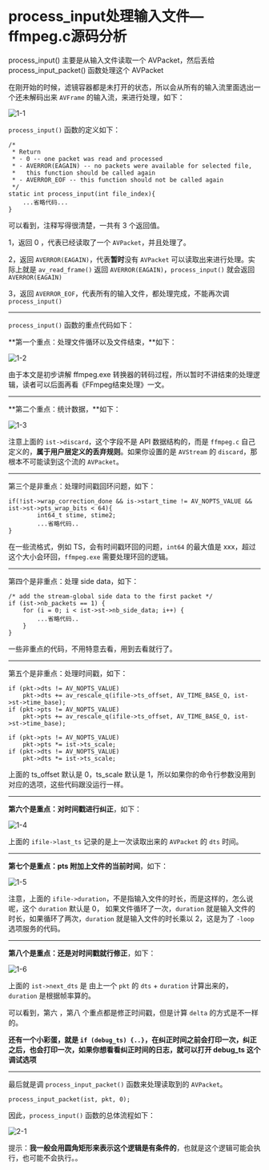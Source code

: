 # process_input处理输入文件—ffmpeg.c源码分析

<div id="meta-description---"> process_input() 主要是从输入文件读取一个 AVPacket，然后丢给 process_input_packet() 函数处理这个 AVPacket</div>

在刚开始的时候，滤镜容器都是未打开的状态，所以会从所有的输入流里面选出一个还未解码出来 `AVFrame` 的输入流，来进行处理，如下：

![1-1](process_input\1-1.jpg)

`process_input()` 函数的定义如下：

```
/*
 * Return
 * - 0 -- one packet was read and processed
 * - AVERROR(EAGAIN) -- no packets were available for selected file,
 *   this function should be called again
 * - AVERROR_EOF -- this function should not be called again
 */
static int process_input(int file_index){
	...省略代码...
}
```

可以看到，注释写得很清楚，一共有 3 个返回值。

1，返回 0 ，代表已经读取了一个 `AVPacket`，并且处理了。

2，返回 `AVERROR(EAGAIN)`，代表**暂时**没有 `AVPacket` 可以读取出来进行处理。实际上就是 `av_read_frame()` 返回 `AVERROR(EAGAIN)`，`process_input()` 就会返回 `AVERROR(EAGAIN)`

3，返回 `AVERROR_EOF`，代表所有的输入文件，都处理完成，不能再次调 `process_input()`

---

`process_input()` 函数的重点代码如下：

**第一个重点：处理文件循环以及文件结束，**如下：

![1-2](process_input\1-2.png)

由于本文是初步讲解 ffmpeg.exe 转换器的转码过程，所以暂时不讲结束的处理逻辑，读者可以后面再看《FFmpeg结束处理》一文。

---

**第二个重点：统计数据，**如下：

![1-3](process_input\1-3.png)

注意上面的 `ist->discard`，这个字段不是 API 数据结构的，而是 `ffmpeg.c` 自己定义的，**属于用户层定义的丢弃规则**。如果你设置的是 `AVStream` 的 `discard`，那根本不可能读到这个流的 `AVPacket`。

---

第三个是非重点：处理时间戳回环问题，如下：

```
if(!ist->wrap_correction_done && is->start_time != AV_NOPTS_VALUE && ist->st->pts_wrap_bits < 64){
        int64_t stime, stime2;
      	...省略代码..
}
```

在一些流格式，例如 TS，会有时间戳环回的问题，`int64` 的最大值是 xxx，超过这个大小会环回，`ffmpeg.exe` 需要处理环回的逻辑。

---

第四个是非重点：处理 side data，如下：

```
/* add the stream-global side data to the first packet */
if (ist->nb_packets == 1) {
    for (i = 0; i < ist->st->nb_side_data; i++) {
    	...省略代码..
    }
}
```

一些非重点的代码，不用特意去看，用到去看就行了。

---

第五个是非重点：处理时间戳，如下：

    if (pkt->dts != AV_NOPTS_VALUE)
        pkt->dts += av_rescale_q(ifile->ts_offset, AV_TIME_BASE_Q, ist->st->time_base);
    if (pkt->pts != AV_NOPTS_VALUE)
        pkt->pts += av_rescale_q(ifile->ts_offset, AV_TIME_BASE_Q, ist->st->time_base);
    
    if (pkt->pts != AV_NOPTS_VALUE)
        pkt->pts *= ist->ts_scale;
    if (pkt->dts != AV_NOPTS_VALUE)
        pkt->dts *= ist->ts_scale;

上面的 ts_offset 默认是 0，ts_scale 默认是 1，所以如果你的命令行参数没用到对应的选项，这些代码跟没运行一样。

---

**第六个是重点：对时间戳进行纠正**，如下：

![1-4](process_input\1-4.png)

上面的 `ifile->last_ts` 记录的是上一次读取出来的 `AVPacket` 的 `dts` 时间。

---

**第七个是重点：pts 附加上文件的当前时间**，如下：

![1-5](process_input\1-5.png)

注意，上面的 `ifile->duration`，不是指输入文件的时长，而是这样的，怎么说呢，这个 `duration` 默认是 0， 如果文件循环了一次，`duration` 就是输入文件的时长，如果循环了两次，`duration` 就是输入文件的时长乘以 2，这是为了 `-loop` 选项服务的代码。

---

**第八个是重点：还是对时间戳就行修正**，如下：

![1-6](process_input\1-6.png)

上面的 `ist->next_dts` 是 由上一个 `pkt` 的 `dts` + `duration` 计算出来的，`duration` 是根据帧率算的。

可以看到，第六 ，第八 个重点都是修正时间戳，但是计算 `delta` 的方式是不一样的。

**还有一个小彩蛋，就是 `if (debug_ts) {..}`，在纠正时间之前会打印一次，纠正之后，也会打印一次，如果你想看看纠正时间的日志，就可以打开 debug_ts 这个调试选项**

---

最后就是调 `process_input_packet()` 函数来处理读取到的 `AVPacket`。

```
process_input_packet(ist, pkt, 0);
```

因此，`process_input()` 函数的总体流程如下：

![2-1](process_input\2-1.jpg)

提示：**我一般会用圆角矩形来表示这个逻辑是有条件的**，也就是这个逻辑可能会执行，也可能不会执行。。







